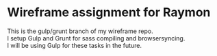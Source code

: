 # Wireframe assignment for Raymon
This is the gulp/grunt branch of my wireframe repo.
<br>
I setup Gulp and Grunt for sass compiling and browsersyncing.
<br>
I will be using Gulp for these tasks in the future.
